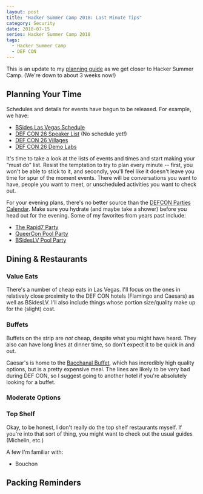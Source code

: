 ```yaml
---
layout: post
title: "Hacker Summer Camp 2018: Last Minute Tips"
category: Security
date: 2018-07-15
series: Hacker Summer Camp 2018
tags:
  - Hacker Summer Camp
  - DEF CON
---
```


This is an update to my [planning
guide](/2018/05/26/hacker-summer-camp-2018-prep-guide.html) as we get closer to
Hacker Summer Camp.  (We're down to about 3 weeks now!)

## Planning Your Time ##

Schedules and details for events have begun to be released.  For example, we
have:

- [BSides Las Vegas Schedule](https://www.bsideslv.org/schedule/)
- [DEF CON 26 Speaker List](https://defcon.org/html/defcon-26/dc-26-speakers.html) (No schedule yet!)
- [DEF CON 26 Villages](https://defcon.org/html/defcon-26/dc-26-villages.html)
- [DEF CON 26 Demo Labs](https://defcon.org/html/defcon-26/dc-26-demolabs.html)

It's time to take a look at the lists of events and times and start making your
"must do" list.  Resist the temptation to try to plan every minute -- first, you
won't be able to stick to it, and secondly, you'll feel like it doesn't leave
you time for spur of the moment events.  There will be conversations you want to
have, people you want to meet, or unscheduled activities you want to check out.

For your evening plans, there's no better source than the [DEFCON Parties
Calendar](http://18.defconparties.com/dcp).  Make sure you hydrate (and maybe
take a shower) before you head out for the evening.  Some of my favorites from
years past include:

- [The Rapid7 Party](https://www.rapid7.com/lp/blackhat-2018/index.php)
- [QueerCon Pool Party](https://www.queercon.org/blog/2018/07/13/queercon-15-schedule/)
- [BSidesLV Pool Party](https://www.bsideslv.org/events/)

## Dining & Restaurants ##

### Value Eats ###

There's a number of cheap eats in Las Vegas.  I'll focus on the ones in
relatively close proximity to the DEF CON hotels (Flamingo and Caesars) as well
as BSidesLV.  I'll also include things whose portion size/quality make up for
the (slight) cost.

### Buffets ###

Buffets on the strip are *not* cheap, despite what you might have heard.  They
also can have long lines at dinner time, so don't expect it to be quick in and
out.

Caesar's is home to the [Bacchanal
Buffet](https://www.caesars.com/caesars-palace/restaurants/bacchanal-buffet),
which has incredibly high quality options, but is a pretty expensive meal.  The
lines are likely to be very bad during DEF CON, so I suggest going to another
hotel if you're absolutely looking for a buffet.

### Moderate Options ###

### Top Shelf ###

Okay, to be honest, I don't really do the top shelf restaurants myself.  If
you're into that sort of thing, you might want to check out the usual guides
(Michelin, etc.)

A few I'm familiar with:

- Bouchon

## Packing Reminders ##
